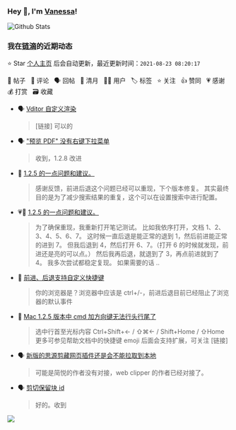 ### Hey 👋, I'm [Vanessa](http://vanessa.b3log.org/)!

![Github Stats](https://github-readme-stats.vercel.app/api?username=Vanessa219&show_icons=true)

<!--events start -->

### 我在[链滴](https://ld246.com)的近期动态

⭐️ Star [个人主页](https://github.com/Vanessa219/Vanessa219) 后会自动更新，最近更新时间：`2021-08-23 08:20:17`

📝 帖子 &nbsp; 💬 评论 &nbsp; 🗣 回帖 &nbsp; 🌙 清月 &nbsp; 👨‍💻 用户 &nbsp; 🏷️ 标签 &nbsp; ⭐️ 关注 &nbsp; 👍 赞同 &nbsp; 💗 感谢 &nbsp; 💰 打赏 &nbsp; 🗃 收藏

* 🗣 [Vditor 自定义渲染](https://ld246.com/article/1588412297062/comment/1629636947369#comments)

  > [链接] 可以的
* 🗣 ["预览 PDF" 没有右键下拉菜单](https://ld246.com/article/1628688056855/comment/1628730351299#comments)

  > 收到，1.2.8 改进
* 💬 [1.2.5 的一点问题和建议。](https://ld246.com/article/1629471524222/comment/1629560179153#comments)

  > 感谢反馈，前进后退这个问题已经可以重现，下个版本修复。 其实最终目的是为了减少搜索结果的重复，这个可以在设置搜索中进行配置。
* 💗💬 [1.2.5 的一点问题和建议。](https://ld246.com/article/1629471524222/comment/1629480001332#comments)

  > 为了确保重现，我重新打开笔记测试。 比如我依序打开，文档 1、2、3、4、5、6、7。 这时候一直后退是能正常的退到 1，然后前进能正常的进到 7。 但我后退到 4，然后打开 6、7。（打开 6 的时候就发现，前进还是亮的可以点。） 然后我再后退，就退到了 3，再点前进就到了 4。 我多次尝试都稳定复现。 如果需要的话 ..
* 💬 [前进、后退支持自定义快捷键](https://ld246.com/article/1629554155752/comment/1629558746764#comments)

  > 你的浏览器是？浏览器中应该是 ctrl+/-，前进后退目前已经阻止了浏览器的默认事件
* 💬 [Mac 1.2.5 版本中 cmd 加方向键无法行头行尾了](https://ld246.com/article/1629509998247/comment/1629517733859#comments)

  > 选中行首至光标内容 Ctrl+Shift+← / ⇧⌘← / Shift+Home / ⇧Home 更多可参见帮助文档中的快捷键 emoji 后面会支持扩展，可关注 [链接]
* 🗣 [新版的思源剪藏网页插件还是会不能拉取到本地](https://ld246.com/article/1629385626836/comment/1629514263663#comments)

  > 可能是简悦的作者没有对接，web clipper 的作者已经对接了。
* 🗣 [剪切保留块 id](https://ld246.com/article/1629457831021/comment/1629509028855#comments)

  > 好的。收到


<!--events end -->

<a title="Hits" target="_blank" href="https://github.com/Vanessa219/Vanessa219"><img src="https://hits.b3log.org/Vanessa219/Vanessa219.svg"></a>
